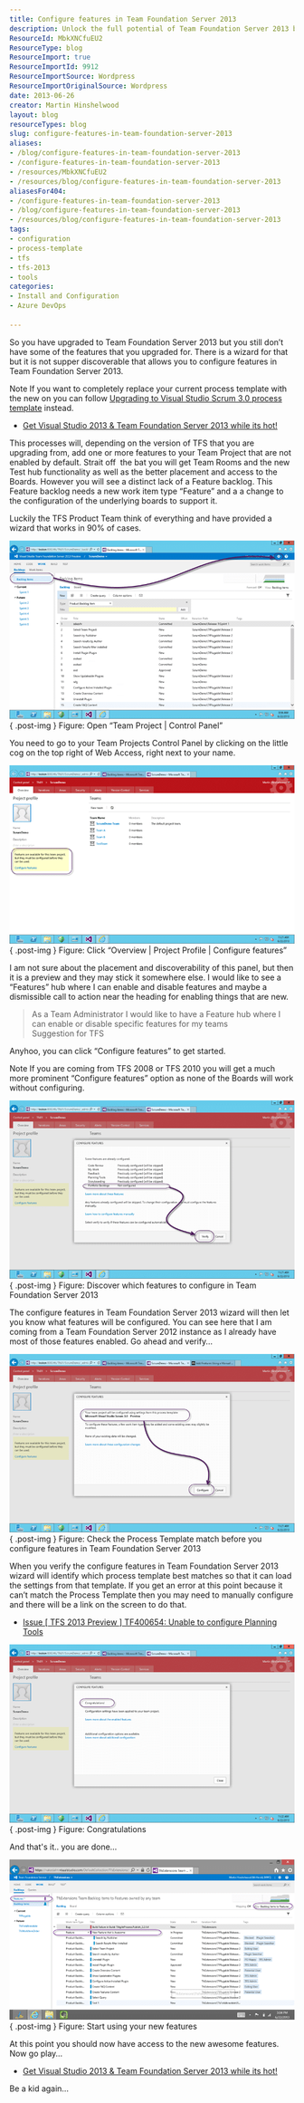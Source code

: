 ```yaml
---
title: Configure features in Team Foundation Server 2013
description: Unlock the full potential of Team Foundation Server 2013 by configuring essential features with our step-by-step guide. Enhance your project management today!
ResourceId: MbkXNCfuEU2
ResourceType: blog
ResourceImport: true
ResourceImportId: 9912
ResourceImportSource: Wordpress
ResourceImportOriginalSource: Wordpress
date: 2013-06-26
creator: Martin Hinshelwood
layout: blog
resourceTypes: blog
slug: configure-features-in-team-foundation-server-2013
aliases:
- /blog/configure-features-in-team-foundation-server-2013
- /configure-features-in-team-foundation-server-2013
- /resources/MbkXNCfuEU2
- /resources/blog/configure-features-in-team-foundation-server-2013
aliasesFor404:
- /configure-features-in-team-foundation-server-2013
- /blog/configure-features-in-team-foundation-server-2013
- /resources/blog/configure-features-in-team-foundation-server-2013
tags:
- configuration
- process-template
- tfs
- tfs-2013
- tools
categories:
- Install and Configuration
- Azure DevOps

---
```

So you have upgraded to Team Foundation Server 2013 but you still don’t have some of the features that you upgraded for. There is a wizard for that but it is not supper discoverable that allows you to configure features in Team Foundation Server 2013.

Note If you want to completely replace your current process template with the new on you can follow [Upgrading to Visual Studio Scrum 3.0 process template](http://nkdagility.com/upgrading-to-visual-studio-scrum-3-0-process-template-in-tfs-2013/) instead.

- [Get Visual Studio 2013 & Team Foundation Server 2013 while its hot!](http://nkdagility.com/get-visual-studio-2013-team-foundation-server-while-its-hot/)

This processes will, depending on the version of TFS that you are upgrading from, add one or more features to your Team Project that are not enabled by default. Strait off  the bat you will get Team Rooms and the new Test hub functionality as well as the better placement and access to the Boards. However you will see a distinct lack of a Feature backlog. This Feature backlog needs a new work item type “Feature” and a a change to the configuration of the underlying boards to support it.

Luckily the TFS Product Team think of everything and have provided a wizard that works in 90% of cases.

![image](images/image41-1-1.png "image")  
{ .post-img }
Figure: Open “Team Project | Control Panel”

You need to go to your Team Projects Control Panel by clicking on the little cog on the top right of Web Access, right next to your name.

![image](images/image42-2-2.png "image")  
{ .post-img }
Figure: Click “Overview | Project Profile | Configure features”

I am not sure about the placement and discoverability of this panel, but then it is a preview and they may stick it somewhere else. I would like to see a “Features” hub where I can enable and disable features and maybe a dismissible call to action near the heading for enabling things that are new.

> As a Team Administrator I would like to have a Feature hub where I can enable or disable specific features for my teams  
> Suggestion for TFS

Anyhoo, you can click “Configure features” to get started.

Note If you are coming from TFS 2008 or TFS 2010 you will get a much more prominent “Configure features” option as none of the Boards will work without configuring.

![image](images/image43-3-3.png "image")  
{ .post-img }
Figure: Discover which features to configure in Team Foundation Server 2013

The configure features in Team Foundation Server 2013 wizard will then let you know what features will be configured. You can see here that I am coming from a Team Foundation Server 2012 instance as I already have most of those features enabled. Go ahead and verify…

![image](images/image44-4-4.png "image")  
{ .post-img }
Figure: Check the Process Template match before you configure features in Team Foundation Server 2013

When you verify the configure features in Team Foundation Server 2013 wizard will identify which process template best matches so that it can load the settings from that template. If you get an error at this point because it can’t match the Process Template then you may need to manually configure and there will be a link on the screen to do that.

- [Issue \[ TFS 2013 Preview \] TF400654: Unable to configure Planning Tools](http://nkdagility.com/issue-tfs-2013-preview-tf400654-unable-to-configure-planning-tools/ "TF400654: Unable to configure Planning Tools")

![image](images/image45-5-5.png "image")  
{ .post-img }
Figure: Congratulations

And that's it.. you are done…

![image](images/image46-6-6.png "image")  
{ .post-img }
Figure: Start using your new features

At this point you should now have access to the new awesome features. Now go play…

- [Get Visual Studio 2013 & Team Foundation Server 2013 while its hot!](http://nkdagility.com/get-visual-studio-2013-team-foundation-server-while-its-hot/)

Be a kid again…
